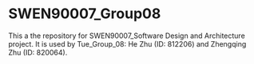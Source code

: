 # SWEN90007_Group08
This a the repository for SWEN90007_Software Design and Architecture project. It is used by Tue_Group_08: He Zhu (ID: 812206) and Zhengqing Zhu (ID: 820064).
